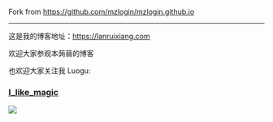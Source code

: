 Fork from <https://github.com/mzlogin/mzlogin.github.io>

---

这是我的博客地址：<https://lanruixiang.com>

欢迎大家参观本蒟蒻的博客

也欢迎大家关注我 Luogu:

### [I_like_magic](https://www.luogu.com.cn/user/778235)

[![](http://api.jerryz.com.cn/guzhi?id=778235&scores=100,40,18,86,0&dark_mode=true&card_width=650)](https://www.luogu.com.cn/user/778235 "垃圾估值")